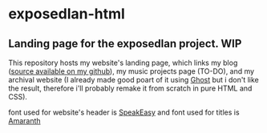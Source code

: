 # exposedlan-html
## Landing page for the exposedlan project. WIP

This repository hosts my website's landing page, which links my blog ([source available on my github](https://github.com/exposedlan/exposedlan-blog)), my music projects page (TO-DO), and my archival website (I already made good poart of it using [Ghost](https://ghost.org/) but i don't like the result, therefore i'll probably remake it from scratch in pure HTML and CSS).

font used for website's header is [SpeakEasy](https://www.fontsquirrel.com/fonts/sf-speakeasy) and font used for titles is [Amaranth](https://www.fontsquirrel.com/fonts/amaranth)